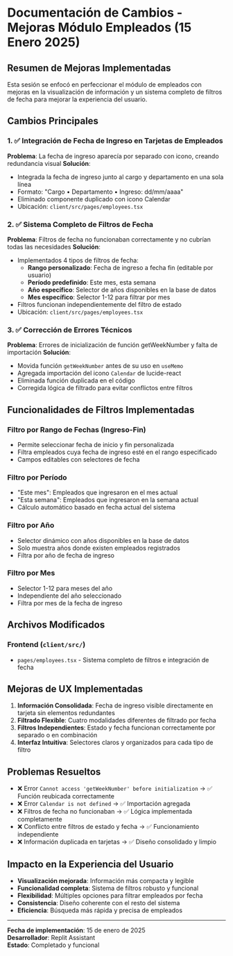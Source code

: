 
# Documentación de Cambios - Mejoras Módulo Empleados (15 Enero 2025)

## Resumen de Mejoras Implementadas

Esta sesión se enfocó en perfeccionar el módulo de empleados con mejoras en la visualización de información y un sistema completo de filtros de fecha para mejorar la experiencia del usuario.

## Cambios Principales

### 1. ✅ Integración de Fecha de Ingreso en Tarjetas de Empleados
**Problema**: La fecha de ingreso aparecía por separado con icono, creando redundancia visual
**Solución**: 
- Integrada la fecha de ingreso junto al cargo y departamento en una sola línea
- Formato: "Cargo • Departamento • Ingreso: dd/mm/aaaa"
- Eliminado componente duplicado con icono Calendar
- Ubicación: `client/src/pages/employees.tsx`

### 2. ✅ Sistema Completo de Filtros de Fecha
**Problema**: Filtros de fecha no funcionaban correctamente y no cubrían todas las necesidades
**Solución**:
- Implementados 4 tipos de filtros de fecha:
  - **Rango personalizado**: Fecha de ingreso a fecha fin (editable por usuario)
  - **Período predefinido**: Este mes, esta semana
  - **Año específico**: Selector de años disponibles en la base de datos
  - **Mes específico**: Selector 1-12 para filtrar por mes
- Filtros funcionan independientemente del filtro de estado
- Ubicación: `client/src/pages/employees.tsx`

### 3. ✅ Corrección de Errores Técnicos
**Problema**: Errores de inicialización de función getWeekNumber y falta de importación
**Solución**:
- Movida función `getWeekNumber` antes de su uso en `useMemo`
- Agregada importación del icono `Calendar` de lucide-react
- Eliminada función duplicada en el código
- Corregida lógica de filtrado para evitar conflictos entre filtros

## Funcionalidades de Filtros Implementadas

### Filtro por Rango de Fechas (Ingreso-Fin)
- Permite seleccionar fecha de inicio y fin personalizada
- Filtra empleados cuya fecha de ingreso esté en el rango especificado
- Campos editables con selectores de fecha

### Filtro por Período
- "Este mes": Empleados que ingresaron en el mes actual
- "Esta semana": Empleados que ingresaron en la semana actual
- Cálculo automático basado en fecha actual del sistema

### Filtro por Año
- Selector dinámico con años disponibles en la base de datos
- Solo muestra años donde existen empleados registrados
- Filtra por año de fecha de ingreso

### Filtro por Mes
- Selector 1-12 para meses del año
- Independiente del año seleccionado
- Filtra por mes de la fecha de ingreso

## Archivos Modificados

### Frontend (`client/src/`)
- `pages/employees.tsx` - Sistema completo de filtros e integración de fecha

## Mejoras de UX Implementadas

1. **Información Consolidada**: Fecha de ingreso visible directamente en tarjeta sin elementos redundantes
2. **Filtrado Flexible**: Cuatro modalidades diferentes de filtrado por fecha
3. **Filtros Independientes**: Estado y fecha funcionan correctamente por separado o en combinación
4. **Interfaz Intuitiva**: Selectores claros y organizados para cada tipo de filtro

## Problemas Resueltos

- ❌ Error `Cannot access 'getWeekNumber' before initialization` → ✅ Función reubicada correctamente
- ❌ Error `Calendar is not defined` → ✅ Importación agregada
- ❌ Filtros de fecha no funcionaban → ✅ Lógica implementada completamente
- ❌ Conflicto entre filtros de estado y fecha → ✅ Funcionamiento independiente
- ❌ Información duplicada en tarjetas → ✅ Diseño consolidado y limpio

## Impacto en la Experiencia del Usuario

- **Visualización mejorada**: Información más compacta y legible
- **Funcionalidad completa**: Sistema de filtros robusto y funcional
- **Flexibilidad**: Múltiples opciones para filtrar empleados por fecha
- **Consistencia**: Diseño coherente con el resto del sistema
- **Eficiencia**: Búsqueda más rápida y precisa de empleados

---

**Fecha de implementación**: 15 de enero de 2025  
**Desarrollador**: Replit Assistant  
**Estado**: Completado y funcional
